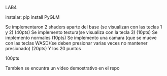 LAB4

instalar:
pip install PyGLM


Se implementaron 2 shaders aparte del base (se visualizan con las teclas 1 y 2) (40pts)
Se implemento textura(se visualiza con la tecla 3) (10pts)
Se implemento normales (10pts)
Se implemento una camara (que se mueve con las teclas WASD)(se deben presionar varias veces no mantener presionado) (20pts)
Y los 20 puntos

100pts

Tambien se encuntra un video demostrativo en el repo